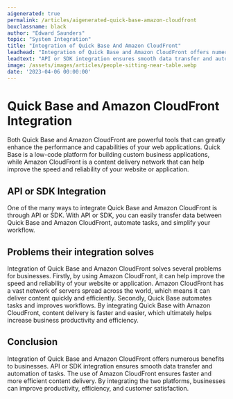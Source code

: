 ```yaml
---
aigenerated: true
permalink: /articles/aigenerated-quick-base-amazon-cloudfront
boxclassname: black
author: "Edward Saunders"
topic: "System Integration"
title: "Integration of Quick Base And Amazon CloudFront"
leadhead: "Integration of Quick Base and Amazon CloudFront offers numerous benefits to businesses"
leadtext: "API or SDK integration ensures smooth data transfer and automation of tasks. The use of Amazon CloudFront ensures faster and more efficient content delivery. By integrating the two platforms, businesses can improve productivity, efficiency, and customer satisfaction."
image: /assets/images/articles/people-sitting-near-table.webp
date: '2023-04-06 00:00:00'
---
```

<div class="arttext">  <h1>Quick Base and Amazon CloudFront Integration</h1>
  
  <p>Both Quick Base and Amazon CloudFront are powerful tools that can greatly enhance the performance and capabilities of your web applications. Quick Base is a low-code platform for building custom business applications, while Amazon CloudFront is a content delivery network that can help improve the speed and reliability of your website or application.</p>

  <h2>API or SDK Integration</h2>
  <p>One of the many ways to integrate Quick Base and Amazon CloudFront is through API or SDK. With API or SDK, you can easily transfer data between Quick Base and Amazon CloudFront, automate tasks, and simplify your workflow. </p>
 
  <h2>Problems their integration solves</h2>
  <p>Integration of Quick Base and Amazon CloudFront solves several problems for businesses. Firstly, by using Amazon CloudFront, it can help improve the speed and reliability of your website or application. Amazon CloudFront has a vast network of servers spread across the world, which means it can deliver content quickly and efficiently. Secondly, Quick Base automates tasks and improves workflows. By integrating Quick Base with Amazon CloudFront, content delivery is faster and easier, which ultimately helps increase business productivity and efficiency. </p>
  
  <h2>Conclusion</h2>
  <p>Integration of Quick Base and Amazon CloudFront offers numerous benefits to businesses. API or SDK integration ensures smooth data transfer and automation of tasks. The use of Amazon CloudFront ensures faster and more efficient content delivery. By integrating the two platforms, businesses can improve productivity, efficiency, and customer satisfaction. </p>
</div>